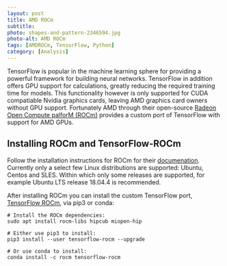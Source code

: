 ```yaml
---
layout: post
title: AMD ROCm
subtitle: 
photo: shapes-and-pattern-2346594.jpg
photo-alt: AMD ROCm
tags: [AMDROCm, TensorFlow, Python]
category: [Analysis]
---
```


TensorFlow is popular in the machine learning sphere for providing a powerful framework for building neural networks. TensorFlow in addition offers GPU support for calculations, greatly reducing the required training time for models. This functionality however is only supported for CUDA compatiable Nvidia graphics cards, leaving AMD graphics card owners without GPU support. Fortunately AMD through their open-source [Radeon Open Compute palforM (ROCm)](https://rocm-documentation.readthedocs.io/en/latest/) provides a custom port of TensorFlow with support for AMD GPUs.


## Installing ROCm and TensorFlow-ROCm

Follow the installation instructions for ROCm for their [documenation](https://rocm-documentation.readthedocs.io/en/latest/Installation_Guide/Installation-Guide.html). Currently only a select few Linux distributions are supported: Ubuntu, Centos and SLES. Within which only some releases are supported, for example Ubuntu LTS release 18.04.4 is recommended. 

After installing ROCm you can install the custom TensorFlow port, [TensorFlow ROCm](https://github.com/ROCmSoftwarePlatform/tensorflow-upstream), via pip3 or conda:
```
# Install the ROCm dependencies:
sudo apt install rocm-libs hipcub miopen-hip

# Either use pip3 to install:
pip3 install --user tensorflow-rocm --upgrade

# Or use conda to install:
conda install -c rocm tensorflow-rocm
```
